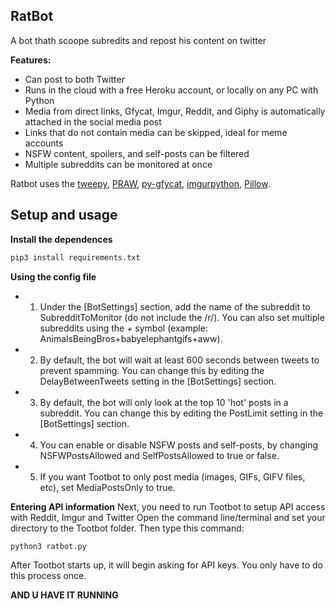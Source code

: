 ## RatBot
A bot thath scoope subredits and repost his content on twitter

**Features:**

* Can post to both Twitter 
* Runs in the cloud with a free Heroku account, or locally on any PC with Python
* Media from direct links, Gfycat, Imgur, Reddit, and Giphy is automatically attached in the social media post
* Links that do not contain media can be skipped, ideal for meme accounts
* NSFW content, spoilers, and self-posts can be filtered
* Multiple subreddits can be monitored at once

Ratbot uses the [tweepy](https://github.com/tweepy/tweepy), [PRAW](https://praw.readthedocs.io/en/latest/), [py-gfycat](https://github.com/ankeshanand/py-gfycat), [imgurpython](https://github.com/Imgur/imgurpython), [Pillow](https://github.com/python-pillow/Pillow).

## Setup and usage
**Install the dependences**

```bash
pip3 install requirements.txt
```
**Using the config file**
* 1. Under the [BotSettings] section, add the name of the subreddit to SubredditToMonitor (do not include the /r/). You can also set multiple subreddits using the + symbol (example: AnimalsBeingBros+babyelephantgifs+aww).
* 2. By default, the bot will wait at least 600 seconds between tweets to prevent spamming. You can change this by editing the DelayBetweenTweets setting in the [BotSettings] section.
* 3. By default, the bot will only look at the top 10 'hot' posts in a subreddit. You can change this by editing the PostLimit setting in the [BotSettings] section.
* 4. You can enable or disable NSFW posts and self-posts, by changing NSFWPostsAllowed and SelfPostsAllowed to true or false.
* 5. If you want Tootbot to only post media (images, GIFs, GIFV files, etc), set MediaPostsOnly to true.

**Entering API information**
Next, you need to run Tootbot to setup API access with Reddit, Imgur and Twitter
Open the command line/terminal and set your directory to the Tootbot folder. Then type this command:

```bash
python3 ratbot.py
```
After Tootbot starts up, it will begin asking for API keys. You only have to do this process once.

**AND U HAVE IT RUNNING**
